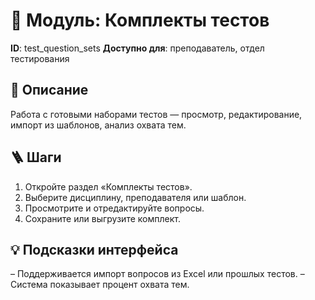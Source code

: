 # 📘 Модуль: Комплекты тестов
**ID**: test_question_sets
**Доступно для**: преподаватель, отдел тестирования

## 📝 Описание
Работа с готовыми наборами тестов — просмотр, редактирование, импорт из шаблонов, анализ охвата тем.

## 🪜 Шаги
1. Откройте раздел «Комплекты тестов».
2. Выберите дисциплину, преподавателя или шаблон.
3. Просмотрите и отредактируйте вопросы.
4. Сохраните или выгрузите комплект.

## 💡 Подсказки интерфейса
– Поддерживается импорт вопросов из Excel или прошлых тестов.
– Система показывает процент охвата тем.
